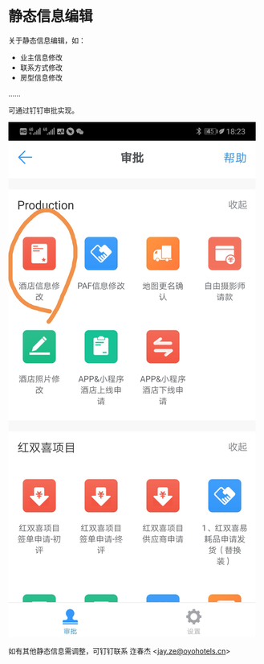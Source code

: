 # 静态信息编辑

关于静态信息编辑，如：

* 业主信息修改
* 联系方式修改
* 房型信息修改

……

可通过钉钉审批实现。

![](../.gitbook/assets/image%20%28296%29.png)

如有其他静态信息需调整，可钉钉联系 迮春杰 &lt;jay.ze@oyohotels.cn&gt;

